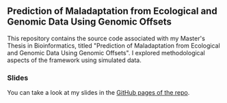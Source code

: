 ## Prediction of Maladaptation from Ecological and Genomic Data Using Genomic Offsets

This repository contains the source code associated with my Master's Thesis in Bioinformatics, titled "Prediction of Maladaptation from Ecological and Genomic Data Using Genomic Offsets". I explored methodological aspects of the framework using simulated data. 

### Slides
You can take a look at my slides in the [GitHub pages of the repo](https://currocam.github.io/genomic-offset-thyme/#/title-slide). 
